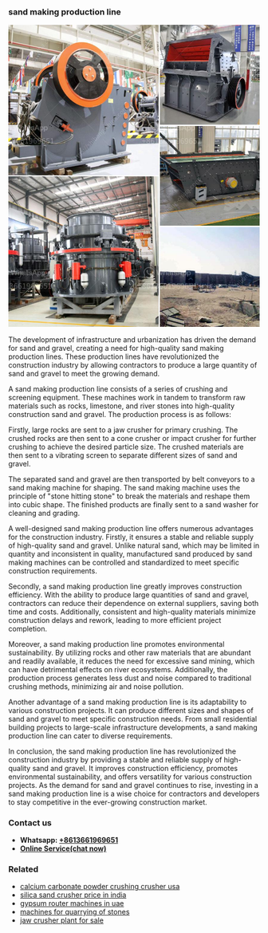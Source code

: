 <h3>sand making production line</h3><img src='1708663603.jpg' alt=''><p>The development of infrastructure and urbanization has driven the demand for sand and gravel, creating a need for high-quality sand making production lines. These production lines have revolutionized the construction industry by allowing contractors to produce a large quantity of sand and gravel to meet the growing demand.</p><p>A sand making production line consists of a series of crushing and screening equipment. These machines work in tandem to transform raw materials such as rocks, limestone, and river stones into high-quality construction sand and gravel. The production process is as follows:</p><p>Firstly, large rocks are sent to a jaw crusher for primary crushing. The crushed rocks are then sent to a cone crusher or impact crusher for further crushing to achieve the desired particle size. The crushed materials are then sent to a vibrating screen to separate different sizes of sand and gravel.</p><p>The separated sand and gravel are then transported by belt conveyors to a sand making machine for shaping. The sand making machine uses the principle of "stone hitting stone" to break the materials and reshape them into cubic shape. The finished products are finally sent to a sand washer for cleaning and grading.</p><p>A well-designed sand making production line offers numerous advantages for the construction industry. Firstly, it ensures a stable and reliable supply of high-quality sand and gravel. Unlike natural sand, which may be limited in quantity and inconsistent in quality, manufactured sand produced by sand making machines can be controlled and standardized to meet specific construction requirements.</p><p>Secondly, a sand making production line greatly improves construction efficiency. With the ability to produce large quantities of sand and gravel, contractors can reduce their dependence on external suppliers, saving both time and costs. Additionally, consistent and high-quality materials minimize construction delays and rework, leading to more efficient project completion.</p><p>Moreover, a sand making production line promotes environmental sustainability. By utilizing rocks and other raw materials that are abundant and readily available, it reduces the need for excessive sand mining, which can have detrimental effects on river ecosystems. Additionally, the production process generates less dust and noise compared to traditional crushing methods, minimizing air and noise pollution.</p><p>Another advantage of a sand making production line is its adaptability to various construction projects. It can produce different sizes and shapes of sand and gravel to meet specific construction needs. From small residential building projects to large-scale infrastructure developments, a sand making production line can cater to diverse requirements.</p><p>In conclusion, the sand making production line has revolutionized the construction industry by providing a stable and reliable supply of high-quality sand and gravel. It improves construction efficiency, promotes environmental sustainability, and offers versatility for various construction projects. As the demand for sand and gravel continues to rise, investing in a sand making production line is a wise choice for contractors and developers to stay competitive in the ever-growing construction market.</p><h3>Contact us</h3><ul><li><strong>Whatsapp:&nbsp;<a href="https://wa.me/8613661969651">+8613661969651</a></strong></li><li><a href="https://swt.shibang-china.com/?git&amp;zhl&amp;sand making production line"><strong>Online Service(chat now)</strong></a></li></ul><h3>Related</h3><ul><li><a href='calcium carbonate powder crushing crusher usa.md'>calcium carbonate powder crushing crusher usa</a></li><li><a href='silica sand crusher price in india.md'>silica sand crusher price in india</a></li><li><a href='gypsum router machines in uae.md'>gypsum router machines in uae</a></li><li><a href='machines for quarrying of stones.md'>machines for quarrying of stones</a></li><li><a href='jaw crusher plant for sale.md'>jaw crusher plant for sale</a></li></ul>